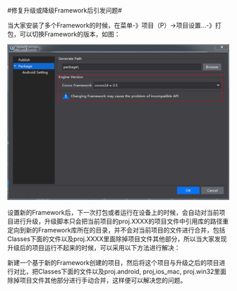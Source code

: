 #修复升级或降级Framework后引发问题#

当大家安装了多个Framework的时候，在菜单-》项目（P）->项目设置...-》打包，可以切换Framework的版本，如图：

![image](res/image001.png)         

设置新的Framework后，下一次打包或者运行在设备上的时候，会自动对当前项目进行升级，升级脚本只会把当前项目的proj.XXXX的项目文件中引用库的路径重定向到新的Framework库所在的目录，并不会对当前项目的文件进行合并，包括Classes下面的文件以及proj.XXXX里面除掉项目文件其他部分，所以当大家发现升级后的项目运行不起来的时候，可以采用以下方法进行解决：

新建一个基于新的Framework创建的项目，然后将这个项目与升级之后的项目进行对比，把Classes下面的文件以及proj.android, proj,ios_mac, proj.win32里面除掉项目文件其他部分进行手动合并，这样便可以解决您的问题。


